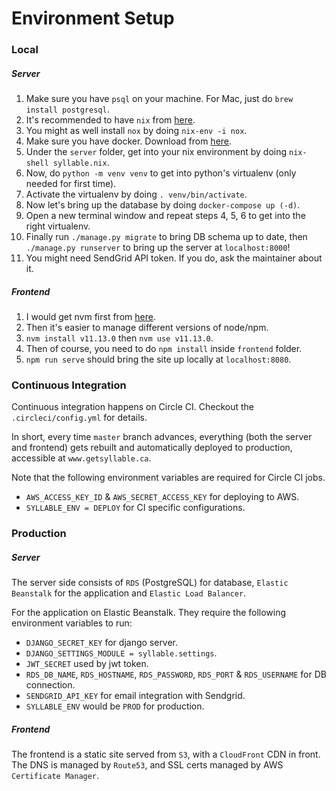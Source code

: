 # Environment Setup

### Local

##### Server
1. Make sure you have `psql` on your machine. For Mac, just do `brew install postgresql`.
1. It's recommended to have `nix` from [here](https://nixos.org/nix/download.html`).
1. You might as well install `nox` by doing `nix-env -i nox`.
1. Make sure you have docker. Download from [here](https://www.docker.com/get-started).
1. Under the `server` folder, get into your nix environment by doing `nix-shell syllable.nix`.
1. Now, do `python -m venv venv` to get into python's virtualenv (only needed for first time).
1. Activate the virtualenv by doing `. venv/bin/activate`.
1. Now let's bring up the database by doing `docker-compose up (-d)`.
1. Open a new terminal window and repeat steps 4, 5, 6 to get into the right virtualenv.
1. Finally run `./manage.py migrate` to bring DB schema up to date, then `./manage.py runserver`
to bring up the server at `localhost:8000`!
1. You might need SendGrid API token. If you do, ask the maintainer about it.

##### Frontend
1. I would get nvm first from [here](https://github.com/creationix/nvm).
1. Then it's easier to manage different versions of node/npm.
1. `nvm install v11.13.0` then `nvm use v11.13.0`.
1. Then of course, you need to do `npm install` inside `frontend` folder.
1. `npm run serve` should bring the site up locally at `localhost:8080`.


### Continuous Integration
Continuous integration happens on Circle CI. Checkout the `.circleci/config.yml` for details.

In short, every time `master` branch advances, everything (both the server and
frontend) gets rebuilt and automatically deployed to production,
accessible at `www.getsyllable.ca`.


Note that the following environment variables are required for Circle CI jobs.
- `AWS_ACCESS_KEY_ID` & `AWS_SECRET_ACCESS_KEY` for deploying to AWS.
- `SYLLABLE_ENV = DEPLOY` for CI specific configurations.


### Production

##### Server
The server side consists of `RDS` (PostgreSQL) for database, `Elastic Beanstalk` for
the application and `Elastic Load Balancer`.

For the application on Elastic Beanstalk. They require the following environment
variables to run:
- `DJANGO_SECRET_KEY` for django server.
- `DJANGO_SETTINGS_MODULE = syllable.settings`.
- `JWT_SECRET` used by jwt token.
- `RDS_DB_NAME`, `RDS_HOSTNAME`, `RDS_PASSWORD`, `RDS_PORT` & `RDS_USERNAME` for DB connection.
- `SENDGRID_API_KEY` for email integration with Sendgrid.
- `SYLLABLE_ENV` would be `PROD` for production.


##### Frontend
The frontend is a static site served from `S3`, with a `CloudFront` CDN in front.
The DNS is managed by `Route53`, and SSL certs managed by AWS `Certificate Manager`.
